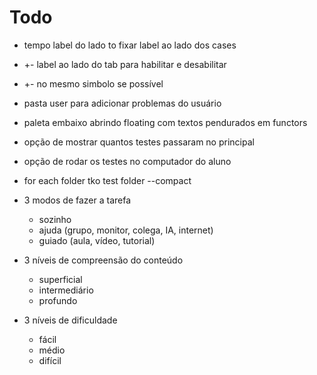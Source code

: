 # Todo

- tempo label do lado to fixar label ao lado dos cases
- +- label ao lado do tab para habilitar e desabilitar
- +- no mesmo simbolo se possível

- pasta user para adicionar problemas do usuário
- paleta embaixo abrindo floating com textos pendurados em functors
- opção de mostrar quantos testes passaram no principal
- opção de rodar os testes no computador do aluno
- for each folder tko test folder --compact

- 3 modos de fazer a tarefa
  - sozinho
  - ajuda (grupo, monitor, colega, IA, internet)
  - guiado (aula, vídeo, tutorial)
- 3 níveis de compreensão do conteúdo
  - superficial
  - intermediário
  - profundo
- 3 níveis de dificuldade
  - fácil
  - médio
  - difícil
